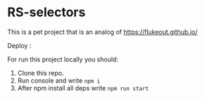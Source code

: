 # RS-selectors

This is a pet project that is an analog of <https://flukeout.github.io/>

Deploy :

For run this project locally you should:

1. Clone this repo.
2. Run console and write `npm i`
3. After npm install all deps write `npm run start`
